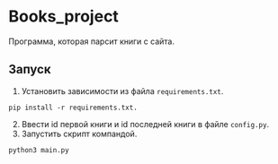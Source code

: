 # Books_project

Программа, которая парсит книги с сайта.

## Запуск
1. Установить зависимости из файла `requirements.txt`.
```
pip install -r requirements.txt.
```
2. Ввести id первой книги и id последней книги в файле `config.py`.
3. Запустить скрипт компандой.
```
python3 main.py
```


